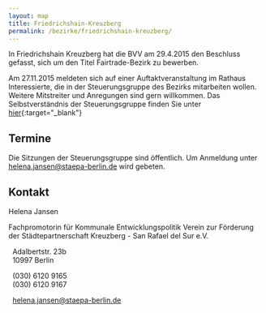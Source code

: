 ```yaml
---
layout: map
title: Friedrichshain-Kreuzberg
permalink: /bezirke/friedrichshain-kreuzberg/
---
```


In Friedrichshain Kreuzberg hat die BVV am 29.4.2015 den Beschluss gefasst, sich um den Titel Fairtrade-Bezirk zu bewerben.

Am 27.11.2015 meldeten sich auf einer Auftaktveranstaltung im Rathaus Interessierte, die in der Steuerungsgruppe des Bezirks mitarbeiten wollen. Weitere Mitstreiter und Anregungen sind gern willkommen. Das Selbstverständnis der Steuerungsgruppe finden Sie unter [hier](http://www.berlin.de/ba-friedrichshain-kreuzberg/politik-und-verwaltung/bezirksamt/das-kollegium/artikel.497262.php){:target="_blank"}



## Termine

Die Sitzungen der Steuerungsgruppe sind öffentlich. Um Anmeldung unter [helena.jansen@staepa-berlin.de](mailto:helena.jansen@staepa-berlin.de) wird gebeten.

## Kontakt
Helena Jansen

Fachpromotorin für Kommunale Entwicklungspolitik
Verein zur Förderung der Städtepartnerschaft Kreuzberg - San Rafael del Sur e.V.

<i class='fa fa-map-marker fa-fw'></i>&nbsp;&nbsp;Adalbertstr. 23b    
<i class='fa fa-fw'></i>&nbsp;&nbsp;10997 Berlin


<i class='fa fa-phone fa-fw'></i>&nbsp;&nbsp;(030) 6120 9165  
<i class='fa fa-fax fa-fw'></i>&nbsp;&nbsp;(030) 6120 9167

<i class='fa fa-envelope fa-fw'></i>&nbsp;&nbsp;[helena.jansen@staepa-berlin.de](mailto:helena.jansen@staepa-berlin.de)
